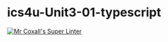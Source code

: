 # ics4u-Unit3-01-typescript

[![Mr Coxall's Super Linter](https://github.com/Peter-Gemmell/ics4u-Unit3-01-typescript/workflows/Mr%20Coxall's%20Super%20Linter/badge.svg)](https://github.com/Peter-Gemmell/ics4u-Unit3-01-typescript/actions/)
